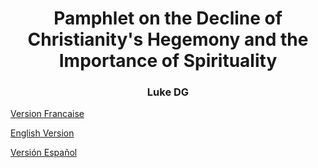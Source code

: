 <h1 align="center"> Pamphlet on the Decline of Christianity's Hegemony and the Importance of Spirituality </h1>

<h3 align="center"> Luke DG </h3>

[Version Francaise](2020-2021_DG_LUKE_D%C3%A9clinDeLH%C3%A9g%C3%A9monieDuChristianismeDansLeMondeOccidental-EtLImportanceDeLaSpiritualit%C3%A9_VERSION_FRANCAISE.pdf)

[English Version](2020-2021_DG_LUKE_DeclineOfChristianitysHegemonyInTheWesternWorld-AndTheImportanceOfSpirituality_ORIGINAL_VERSION_ENGLISH.pdf)

[Versión Español](2020-2021_DG_LUKE_DecliveDeLaHegemoniaDelCristianismoEnElMundoOccidental-yImportanciaDeLaEspiritualidad_VERSION_ESPANOL.pdf)
